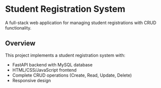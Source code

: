 # Student Registration System

A full-stack web application for managing student registrations with CRUD functionality.

## Overview

This project implements a student registration system with:
- FastAPI backend with MySQL database
- HTML/CSS/JavaScript frontend
- Complete CRUD operations (Create, Read, Update, Delete)
- Responsive design



